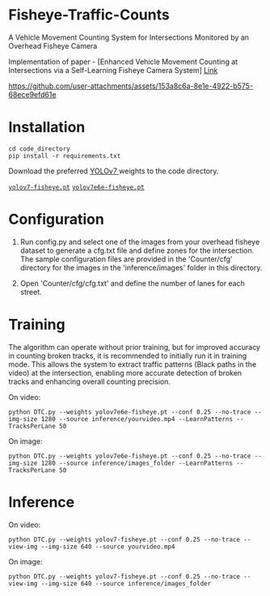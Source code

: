 # Fisheye-Traffic-Counts

A Vehicle Movement Counting System for Intersections Monitored by an Overhead Fisheye Camera

Implementation of paper - [Enhanced Vehicle Movement Counting at Intersections via a Self-Learning Fisheye Camera System] [Link](https://ieeexplore.ieee.org/abstract/document/10542980)

https://github.com/user-attachments/assets/153a8c6a-8e1e-4922-b575-68ece9efd61e


# Installation
``` shell
cd code_directory
pip install -r requirements.txt
```




Download the preferred [YOLOv7 ](https://github.com/WongKinYiu/yolov7) weights to the code directory.

[`yolov7-fisheye.pt`](https://github.com/WongKinYiu/yolov7/releases/download/v0.1/yolov7.pt)
[`yolov7e6e-fisheye.pt`](https://github.com/WongKinYiu/yolov7/releases/download/v0.1/yolov7-e6e.pt)

# Configuration
1. Run config.py and select one of the images from your overhead fisheye dataset to generate a cfg.txt file and define zones for the intersection. The sample configuration files are provided in the 'Counter/cfg' directory for the images in the 'inference/images' folder in this directory.

2. Open 'Counter/cfg/cfg.txt' and define the number of lanes for each street.

# Training
The algorithm can operate without prior training, but for improved accuracy in counting broken tracks, it is recommended to initially run it in training mode. This allows the system to extract traffic patterns (Black paths in the video) at the intersection, enabling more accurate detection of broken tracks and enhancing overall counting precision.

On video:
``` shell
python DTC.py --weights yolov7e6e-fisheye.pt --conf 0.25 --no-trace --img-size 1280 --source inference/yourvideo.mp4 --LearnPatterns --TracksPerLane 50
```
On image:
``` shell
python DTC.py --weights yolov7e6e-fisheye.pt --conf 0.25 --no-trace --img-size 1280 --source inference/images_folder --LearnPatterns --TracksPerLane 50
```

# Inference
On video:
``` shell
python DTC.py --weights yolov7-fisheye.pt --conf 0.25 --no-trace --view-img --img-size 640 --source yourvideo.mp4
```
On image:
``` shell
python DTC.py --weights yolov7-fisheye.pt --conf 0.25 --no-trace --view-img --img-size 640 --source inference/images_folder
```
